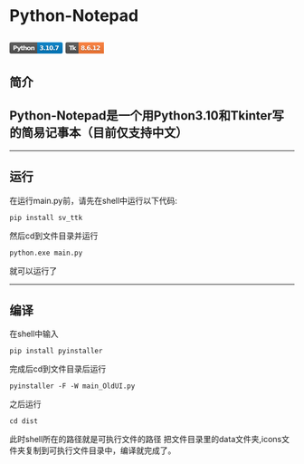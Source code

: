 # Python-Notepad #

<svg xmlns="http://www.w3.org/2000/svg" xmlns:xlink="http://www.w3.org/1999/xlink" width="94" height="20" role="img" aria-label="Python: 3.10.7"><title>Python: 3.10.7</title><linearGradient id="s" x2="0" y2="100%"><stop offset="0" stop-color="#bbb" stop-opacity=".1"/><stop offset="1" stop-opacity=".1"/></linearGradient><clipPath id="r"><rect width="94" height="20" rx="3" fill="#fff"/></clipPath><g clip-path="url(#r)"><rect width="49" height="20" fill="#555"/><rect x="49" width="45" height="20" fill="#007ec6"/><rect width="94" height="20" fill="url(#s)"/></g><g fill="#fff" text-anchor="middle" font-family="Verdana,Geneva,DejaVu Sans,sans-serif" text-rendering="geometricPrecision" font-size="110"><text aria-hidden="true" x="255" y="150" fill="#010101" fill-opacity=".3" transform="scale(.1)" textLength="390">Python</text><text x="255" y="140" transform="scale(.1)" fill="#fff" textLength="390">Python</text><text aria-hidden="true" x="705" y="150" fill="#010101" fill-opacity=".3" transform="scale(.1)" textLength="350">3.10.7</text><text x="705" y="140" transform="scale(.1)" fill="#fff" textLength="350">3.10.7</text></g></svg>  <svg xmlns="http://www.w3.org/2000/svg" xmlns:xlink="http://www.w3.org/1999/xlink" width="68" height="20" role="img" aria-label="Tk: 8.6.12"><title>Tk: 8.6.12</title><linearGradient id="s" x2="0" y2="100%"><stop offset="0" stop-color="#bbb" stop-opacity=".1"/><stop offset="1" stop-opacity=".1"/></linearGradient><clipPath id="r"><rect width="68" height="20" rx="3" fill="#fff"/></clipPath><g clip-path="url(#r)"><rect width="23" height="20" fill="#555"/><rect x="23" width="45" height="20" fill="#fe7d37"/><rect width="68" height="20" fill="url(#s)"/></g><g fill="#fff" text-anchor="middle" font-family="Verdana,Geneva,DejaVu Sans,sans-serif" text-rendering="geometricPrecision" font-size="110"><text aria-hidden="true" x="125" y="150" fill="#010101" fill-opacity=".3" transform="scale(.1)" textLength="130">Tk</text><text x="125" y="140" transform="scale(.1)" fill="#fff" textLength="130">Tk</text><text aria-hidden="true" x="445" y="150" fill="#010101" fill-opacity=".3" transform="scale(.1)" textLength="350">8.6.12</text><text x="445" y="140" transform="scale(.1)" fill="#fff" textLength="350">8.6.12</text></g></svg>
----

## 简介 ##

Python-Notepad是一个用Python3.10和Tkinter写的简易记事本（目前仅支持中文）
---

----
## 运行 ##
在运行main.py前，请先在shell中运行以下代码:
```commandline
pip install sv_ttk
```
然后cd到文件目录并运行
```commandline
python.exe main.py
```
就可以运行了

---
## 编译 ##
在shell中输入
```commandline
pip install pyinstaller
```
完成后cd到文件目录后运行
```commandline
pyinstaller -F -W main_OldUI.py 
```
之后运行
```commandline
cd dist
```
此时shell所在的路径就是可执行文件的路径
把文件目录里的data文件夹,icons文件夹复制到可执行文件目录中，编译就完成了。